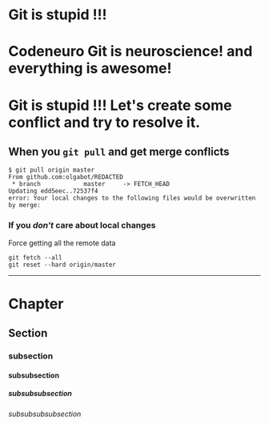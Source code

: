 # Git is stupid !!!
# Codeneuro Git is neuroscience! and everything is awesome!
# Git is stupid !!! Let's create some conflict and try to resolve it.

## When you `git pull` and get merge conflicts

```
$ git pull origin master
From github.com:olgabot/REDACTED
 * branch            master     -> FETCH_HEAD
Updating edd5eec..72537f4
error: Your local changes to the following files would be overwritten by merge:
```

### If you *don't* care about local changes

Force getting all the remote data

```
git fetch --all
git reset --hard origin/master
```

***
# Chapter  
## Section
### subsection
#### subsubsection

##### subsubsubsection
###### subsubsubsubsection
